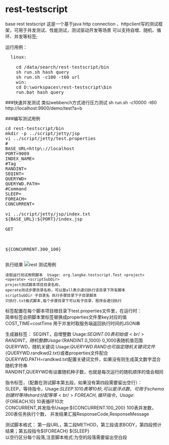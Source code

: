 rest-testscript
===============

base rest testscript 这是一个基于java http connection 、httpclient写的测试框架，可用于并发测试、性能测试，测试驱动开发等场景 可以支持自增、随机、循环、并发等标签;

运行用例：<br/>
<pre>
  linux:<br/>
	cd /data/search/rest-testscript/bin
	sh run.sh hash query
	sh run.sh -c100 -t60 url
	win:
	cd D:\workspaces\rest-testscript\bin
	run.bat hash query
</pre>

###快速并发测试
类似webbench方式进行压力测试
 sh run.sh -c10000 -t60 http://localhost:9900/demo/test?a=b
 
 
###编写测试用例
<pre>
cd rest-testscript/bin
mkdir -p ../script/jetty/jsp
vi ../script/jetty/test.properties 
#
BASE_URL=http\://localhost
PORT=9009
INDEX_NAME=
#Tag
RANDINT=
SEQINT=
QUERYWD=
QUERYWD.PATH=
#Command
SLEEP=
FOREACH=
CONCURRENT=

vi ../script/jetty/jsp/index.txt 
${BASE_URL}:${PORT}/index.jsp

GET



${CONCURRENT.300_100}
                       
</pre>
执行结果
<img src="https://raw.github.com/langke93/rest-testscript/master/doc/img/example-rest.jpg" title="rest 测试用例"/>
	
	读取运行测试用例脚本  Usage: org.langke.testscript.Test <project> <operate> <scriptSubDir>
	project测试脚本项目目录名称，
	operate测试步骤目录名称，可以是all表示递归执行该目录下所有脚本
	scriptSubDir 子目录名 执行步骤目录下子目录脚本
	只执行.txt格式脚本,每个步骤目录下可以有子目录，程序会递归执行
	
标签配置在每个脚本项目根目录下test.properties文件里，在运行时：<br/>
 	简单标签会把脚本里标签替换成properties文件里key对应的值<br/>
 	COST_TIME=costTime	用于并发时取服务端返回执行时间的JSON串<br/>

生成器标签：
 	 SEQINT，自增整数 Usage:${SEQINT.0}	0表初始值<br/>
     RANDINT，随机整数 Usage:${RANDINT.0_1000}	0_1000表随机值范围<br/>
     QUERYWD，随机关键词 Usage:${QUERYWD.RAND}	也可指定随机关键词文件${QUERYWD.randkwd2.txt}或者properties文件配合QUERYWD.PATH=randkwd.txt配置关键词文件，如果没有则生成英文数字混合随机字符串<br/>
     RANDINT,QUERYWD有设置随机种子数，也就是每次运行的随机顺序的值会相同<br/>

指令标签，（配置在测试脚本第五段，如果没有第四段需要留出空行）：<br/>
		SLEEP，等待指令，Usage:${SLEEP.10}	10表等10秒,可以是浮点数 ，可用于schema创建时等待shard分配等等<br/>
		FOREACH,循环指令，Usage:${FOREACH.10} 10表循环10次<br/>
        CONCURRENT,并发指令Usage:${CONCURRENT.100_200} 100表并发数，200表任务执行个数， 并发结果汇报ResponseCode,ResponseMessage<br/>

测试脚本格式：
 		第一段URL，第二段METHOD，第三段请求BODY，第四段预计结果；第五段指令${FOREACH} ${SLEEP}<br/>
 		以空行区分每个段落,注意脚本格式:为空的段落需要留出空白段<br/>

 		
